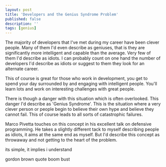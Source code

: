 ```yaml
---
layout: post
title: 'Developers and the Genius Syndrome Problem'
published: false
description: ''
tags: [genius]
---
```

The majority of developers that I've met during my career have been clever people. Many of them I'd even describe as geniuses, that is they are significantly more intelligent and capable than the average. Very few of them I'd describe as idiots. I can probably count on one hand the number of developers I'd describe as idiots or suggest to them they look for an alternate career.

This of course is great for those who work in development, you get to spend your day surrounded by and engaging with intelligent people. You'll learn lots and work on interesting challenges with great people.

There is though a danger with this situation which is often overlooked. This danger I'd describe as 'Genius Syndrome'. This is the situation where a very clever person or people begin to believe their own hype and believe they cannot fail. This of course leads to all sorts of catastrophic failures.

Marco Pivetta touches on this concept in his excellent talk on defensive programming. He takes a slightly different tack to myself describing people as idiots, it aims at the same end as myself. But I'd describe this concept as throwaway and not getting to the heart of the problem.

its simple, it implies i understand

gordon brown quote boom bust